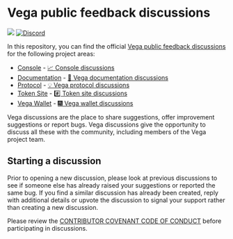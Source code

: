 # Vega public feedback discussions

[![](https://img.shields.io/badge/Project-Vega-yellow?style=flat-square)](https://vega.xyz/)
[![Discord](https://img.shields.io/discord/720571334798737489?color=yellow&label=discord&style=flat-square)](https://discord.gg/cYxGQ6Xv)

In this repository, you can find the official [Vega public feedback discussions](https://github.com/vegaprotocol/feedback/discussions) for the following project areas:

- [Console](https://console.fairground.wtf/) - [📈 Console discussions](https://github.com/vegaprotocol/feedback/discussions/categories/console)
- [Documentation](https://docs.vega.xyz/) - [📜 Vega documentation discussions](https://github.com/vegaprotocol/feedback/discussions/categories/documentation)
- [Protocol](https://github.com/vegaprotocol/vega) - [💡 Vega protocol discussions](https://github.com/vegaprotocol/feedback/discussions/categories/protocol)
- [Token Site](https://token.vega.xyz/) - [#️⃣ Token site discussions](https://github.com/vegaprotocol/feedback/discussions/categories/token-site)
- [Vega Wallet](https://github.com/vegaprotocol/vegawallet/releases) - [🎆 Vega wallet discussions](https://github.com/vegaprotocol/feedback/discussions/categories/vega-wallet)

Vega discussions are the place to share suggestions, offer improvement suggestions or report bugs. Vega discussions give the opportunity to discuss all these with the community, including members of the Vega project team.

## Starting a discussion

Prior to opening a new discussion, please look at previous discussions to see if someone else has already raised your suggestions or reported the same bug. If you find a similar discussion has already been created, reply with additional details or upvote the discussion to signal your support rather than creating a new discussion.

Please review the [CONTRIBUTOR COVENANT CODE OF CONDUCT](https://github.com/vegaprotocol/feedback/blob/main/CODE_OF_CONDUCT.md) before participating in discussions.
